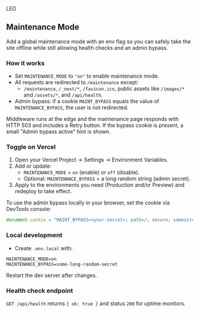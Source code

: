 LEO

<!-- Maintenance mode enabled -->
## Maintenance Mode

Add a global maintenance mode with an env flag so you can safely take the site offline while still allowing health checks and an admin bypass.

### How it works
- Set `MAINTENANCE_MODE` to `"on"` to enable maintenance mode.
- All requests are redirected to `/maintenance` except:
  - `/maintenance`, `/_next/*`, `/favicon.ico`, public assets like `/images/*` and `/assets/*`, and `/api/health`.
- Admin bypass: if a cookie `MAINT_BYPASS` equals the value of `MAINTENANCE_BYPASS`, the user is not redirected.

Middleware runs at the edge and the maintenance page responds with HTTP 503 and includes a Retry button. If the bypass cookie is present, a small "Admin bypass active" hint is shown.

### Toggle on Vercel
1. Open your Vercel Project → Settings → Environment Variables.
2. Add or update:
   - `MAINTENANCE_MODE` = `on` (enable) or `off` (disable).
   - Optional: `MAINTENANCE_BYPASS` = a long random string (admin secret).
3. Apply to the environments you need (Production and/or Preview) and redeploy to take effect.

To use the admin bypass locally in your browser, set the cookie via DevTools console:

```js
document.cookie = "MAINT_BYPASS=<your-secret>; path=/; secure; samesite=lax";
```

### Local development
- Create `.env.local` with:

```
MAINTENANCE_MODE=on
MAINTENANCE_BYPASS=some-long-random-secret
```

Restart the dev server after changes.

### Health check endpoint
`GET /api/health` returns `{ ok: true }` and status `200` for uptime monitors.